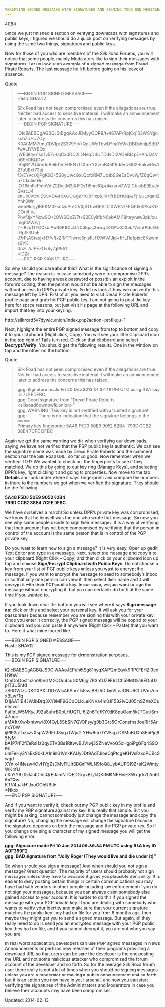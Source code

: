 ```yaml
---
VERIFYING SIGNED MESSAGES WITH SIGNATURES AND SIGNING YOUR OWN MESSAGEs"
---
```

4084


<p>Since we just finished a section on verifying downloads with signatures and public keys, I figured we should do a quick post on verifying messages by using the same two things, signatures and public keys.</p>
<p>Now for those of you who are members of the Silk Road Forums, you will notice that some people, mainly Moderators like to sign their messages with signatures. Let us look at an example of a signed message from Dread Pirate Roberts. The last message he left before going on his leave of absence.</p>
<div>
<div>Quote</div>
</div>
<blockquote><p>&#8212;&#8211;BEGIN PGP SIGNED MESSAGE&#8212;&#8211;<br/>
Hash: SHA512</p>
<p>Silk Road has not been compromised even if the allegations are true. Neither had access to sensitive material. I will make an announcement later to address the concerns this has raised.<br/>
&#8212;&#8211;BEGIN PGP SIGNATURE&#8212;&#8211;</p>
<p>iQIcBAEBCgAGBQJStEgqAAoJEMyyOOR8/t+867AP/RpjCq1B3WSYgnscbZU+UZOy<br/>
K0AGMM7tmu1DV1pr2S379YjVxQeUWeTbwDYhaYcWkDBDshnlpSd97fwAL1YVrBQx<br/>
jWE08tyo1sd1v5F/HajCx0DC2L5NeqD4UTDd6Dl2AOeBI4pZ+Ah/Q4VoB9cOBQGw<br/>
lSbjBY2U4redqBeRd1mFR8N+f3XmxYXzmB4Mf8ddvQkl62HmkwRwA27uUExt73uj<br/>
f3/EYVc/XjPgKG345S8yUwcGxLQcfoRM7UosbSGeEaDvvWjfZ6qQw4p7CbqIimHu<br/>
IOT6dhFcPmoVdiZGDvjtM3jXfF2sTi5mclGp/4axsrvOWZlCbrobE9EuJnGvscU4<br/>
ekU90vtcviES9XEJAr9XGOGgzY/OBf1xpj0iRY7rBDHUqA/FjfSULxqanZYhh0Wn<br/>
webHldrjylBRKM0PsnQdPn1CVGj8ThwB6SLfd0WEN1FEQt0hXP3uK1zDOri/fIcJ<br/>
Pnvf3jxYNcw9Q+2OW6QpZ/7t+S2E0yiifbNCobAMI18mrynuw3pk/xumg6t2WF/j<br/>
YHRpbTfFCCsbiPwR8P9CcUNQ5Iqcc2ewq4GOPx053aL/Vo/nfPdu/9hrRpfF3U5E<br/>
J7rFvAStaejxH7/vNxZRrTTiwrrc6njsFJHXWVAJjd+fHLI1efptbc8Kzwms9Yl0<br/>
0nzLjAJPFZOv6y7gP8tG<br/>
=lDZd<br/>
&#8212;&#8211;END PGP SIGNATURE&#8212;&#8211;</p></blockquote>
<p>So why should you care about this? What is the significance of signing a message? The reason is, in case somebody were to compromise DPR&#8217;s account, due to having a weak password or possibly an exploit in the forum&#8217;s coding, then the person would not be able to sign the messages without access to DPR&#8217;s private key. So let us look at how we can verify this message left by DPR. First of all you need to visit Dread Pirate Roberts&#8217; profile page and grab his PGP public key. I am not going to post the key here for space reasons, but just visit his page at the following URL and import that key into your keyring.</p>
<p>http://silkroad5v7dywlc.onion/index.php?action=profile;u=1</p>
<p>Next, highlight the entire PGP signed message from top to bottom and copy it to your clipboard (Right click, Copy). You will see your little Clipboard icon in the top right of Tails turn red. Click on that clipboard and select <strong>Decrypt/Verify</strong>. You should get the following results. One in the window on top and the other on the bottom.</p>
<div>
<div>Quote</div>
</div>
<blockquote><p>Silk Road has not been compromised even if the allegations are true. Neither had access to sensitive material. I will make an announcement later to address the concerns this has raised.</p>
<p>gpg: Signature made Fri 20 Dec 2013 01:37:46 PM UTC using RSA key ID 7CFEDFBC<br/>
gpg: Good signature from &#8220;Dread Pirate Roberts &lt;silkroad6ownowfk.onion&gt;&#8221;<br/>
gpg: WARNING: This key is not certified with a trusted signature!<br/>
gpg:          There is no indication that the signature belongs to the owner.<br/>
Primary key fingerprint: 5A48 F5D0 50E9 9052 62B4  799D CCB2 38E4 7CFE DFBC</p></blockquote>
<p>Again we get the same warning we did when verifying our downloads, saying we have not verified that the PGP public key is authentic. We can see the signature name was made by Dread Pirate Roberts and the comment section has the Silk Road URL, so far so good. Now remember when we verified TOR? We wanted to check out the fingerprints to see if they matched. We do this by going to our key ring (Manage Keys), and selecting DPR&#8217;s key, right clicking it and going to properties. Now move to the tab <strong>Details</strong> and look under where it says Fingerprint: and compare the numbers in there to the numbers we got when we verified the signature. They should be the following.</p>
<p><strong>5A48 F5D0 50E9 9052 62B4<br/>
799D CCB2 38E4 7CFE DFBC</strong></p>
<p>We have ourselves a match! So unless DPR&#8217;s private key was compromised, we know that he himself was the one who wrote that message. So now you see why some people decide to sign their messages. It is a way of verifying that their account has not been compromised by verifying that the person in control of the account is the same person that is in control of the PGP private key.</p>
<p>Do you want to learn how to sign a message? It is very easy. Open up gedit Text Editor and type in a message. Next, select the message and copy it to your clipboard (Right Click &#8211; Copy) and then click on your clipboard icon up top and choose <strong>Sign/Encrypt Clipboard with Public Keys</strong>. Do not choose a key from your list of PGP public keys unless you want to encrypt the message. If you want to encrypt the message to send to somebody&#8217;s inbox or so that only one person can view it, then select their name and it will encrypt it with their PGP public key. In our case, we just want to sign the message without encrypting it, but you can certainly do both at the same time if you wanted to.</p>
<p>If you look down near the bottom you will see where it says <strong>Sign message as:</strong> click on this and select your personal key. It will ask you for your passphrase because remember you are signing this with your private key. Once you enter it correctly, the PGP signed message will be copied to your clipboard and you can paste it anywhere (Right Click &#8211; Paste) that you want to. Here it what mine looked like.</p>
<p>&#8212;&#8211;BEGIN PGP SIGNED MESSAGE&#8212;&#8211;<br/>
Hash: SHA512</p>
<p>This is my PGP signed message for demonstration purposes.<br/>
&#8212;&#8211;BEGIN PGP SIGNATURE&#8212;&#8211;</p>
<p>iQIcBAEBCgAGBQJS0GiWAAoJEPuh6tSg81nyqXAP/2mEqvk9RP0FEHZi3edH9faV<br/>
OmDoOostmzm90nGMGOOu4cuG0M6jgl7R3hfUZBE6zCh59MG8a9EDuUzpIT3U5nfd<br/>
zS0GWtzUQKGXPXfJ1OvWlsA6Sm7TsEsviBBz5DJxyVLcJGNU6OLUVm7onxBLwfTq<br/>
D1jAATIB43WJbDrq3XY9MF9GCoOLlcLeKNVa4m0JF582IvQJ05mSZXeXCueImvol<br/>
FaflpLW5MKyJJ92a8uheB0pLHUQTLr6jZn6TcfKY9dK8puOam5k2TGut/Sm47uqc<br/>
aMA1trXw4xntww/8X4QyL5SbSN7QVOFsy/g0b3Grp5OrConsfnsUoeRH5ArnxY0W<br/>
ijPl92aTbZazvXspW2REkJ3yq+fWjuGrYHw8m7/YVBig+OSMuBUXhSE5Pjq95fyM<br/>
bA1P7rF2fi7eRsl1z0qyETV3Bs1RltwvBUVIwj3SZNeVVoG5cHgpiPgGFq4S9Qke<br/>
unIFeHy3YpBk90kLA1n8n61VnkKAUy0Dt9AoTJloeOqPtcgeKHVsFzxdPCBcSwqd<br/>
XYnIx4lNeaw4OvHYgZsCMvFlUItSBGnFWLN9foQ8UybAUPGI9Z4sK2WmtyWK4fLl<br/>
cXnYY9zt56Ji4DiVsQrEUamNTQEDGxpvBL/kQKRMKN6HviEXW+qr57LAo6t6sTQw<br/>
KTV4uJkH1JxuOOhN9tIe<br/>
=Nkox<br/>
&#8212;&#8211;END PGP SIGNATURE&#8212;&#8211;</p>
<p>And if you want to verify it, check out my PGP public key in my profile and verify my PGP signature against my key! It is really that simple. But you might be asking, cannot somebody just change the message and copy the signature? No, changing the message will change the signature because the signature depends on both the message and the PGP private key. So if you change one single character of my signed message you will get the following error.</p>
<p><strong>gpg: Signature made Fri 10 Jan 2014 09:39:34 PM UTC using RSA key ID A0F359F2<br/>
gpg: BAD signature from &#8220;Jolly Roger (They would live and die under it)&#8221;</strong></p>
<p>So when should you sign a message? And when should you not sign a message? Great question. The majority of users should probably not sign messages unless they have to because it gives you plausible deniability. It is easier to deny posting certain things or certain communications you may have had with vendors or other people including law enforcement if you do not sign your messages, because you can always claim somebody else gained access to your account. It is harder to do this if you signed the message with your PGP private key. If you are dealing with somebody who wants to verify your identity and make sure that your current signature matches the public key they had on file for you from 6 months ago, then maybe they might get you to send a signed message. But again, all they really need to do is send you an encrypted message with your PGP public key they had on file, and if you cannot decrypt it, you are not who you say you are.</p>
<p>In real world application, developers can use PGP signed messages in News Announcements or perhaps new releases of their programs providing a download URL so that users can be sure the developer is the one posting the URL and not some malicious attacker who compromised the forum account of the developer and so forth. So for the average Silk Road forum user there really is not a lot of times when you should be signing messages unless you are a moderator or making a public announcement and so forth, but it is an option you now have in your arsenal, and now you can start verifying the signatures of the Administrators and Moderators in case you believe their accounts may have been compromised.</p>

Updated: 2014-02-13

